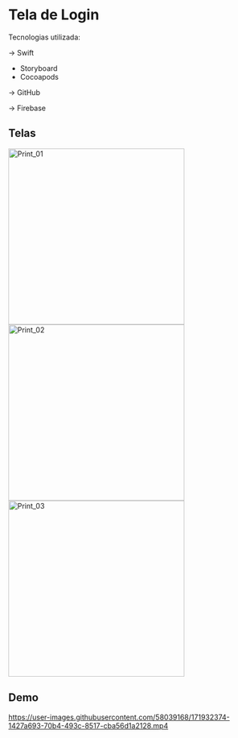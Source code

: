 # Tela de Login

Tecnologias utilizada:

-> Swift
   - Storyboard
   - Cocoapods
   
-> GitHub

-> Firebase

## Telas

<img width="350" alt="Print_01" src="https://user-images.githubusercontent.com/58039168/171932303-151634fb-01c6-48f7-bbf3-1c7d9cbdfb67.png">
<img width="350" alt="Print_02" src="https://user-images.githubusercontent.com/58039168/171932309-ed9169b7-cb76-462b-996f-65c82a13bee0.png">
<img width="350" alt="Print_03" src="https://user-images.githubusercontent.com/58039168/171932316-b1fea0e0-f125-4619-bfe7-a29fe17159ae.png">

## Demo

https://user-images.githubusercontent.com/58039168/171932374-1427a693-70b4-493c-8517-cba56d1a2128.mp4

